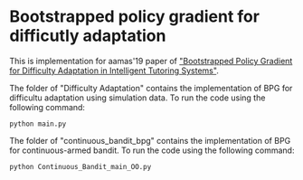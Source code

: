 # Bootstrapped policy gradient for difficutly adaptation
This is implementation for aamas'19 paper of ["Bootstrapped Policy Gradient for Difficulty Adaptation in Intelligent Tutoring Systems"](http://www.ifaamas.org/Proceedings/aamas2019/pdfs/p711.pdf).


The folder of "Difficulty Adaptation" contains the implementation of BPG for difficultu adaptation using simulation data.
To run the code using the following command:

`python main.py`

The folder of "continuous_bandit_bpg" contains the implementation of BPG for continuous-armed bandit.
To run the code using the following command:

`python Continuous_Bandit_main_OO.py`


